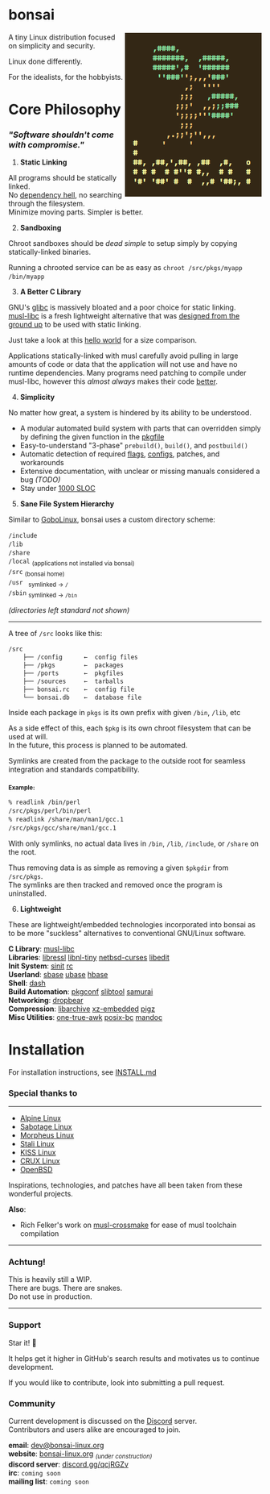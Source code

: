 # bonsai

<img align="right" src="res/bonsai.png">

A tiny Linux distribution focused on simplicity and security.

Linux done differently.

For the idealists, for the hobbyists.

# Core Philosophy

### *"Software shouldn't come with compromise."*

1. **Static Linking**
 
All programs should be statically linked.  
No [dependency hell](http://en.wikipedia.org/wiki/Dependency_hell), no searching through the filesystem.  
Minimize moving parts. Simpler is better.

2. **Sandboxing**

Chroot sandboxes should be *dead simple* to 
setup simply by copying statically-linked binaries.

Running a chrooted service can be as easy as `chroot /src/pkgs/myapp /bin/myapp`

3. **A Better C Library**

GNU's [glibc](http://www.gnu.org/software/libc) is massively bloated and a poor choice for static linking.  
[musl-libc](http://musl-libc.org) is a fresh lightweight alternative 
that was [designed from the ground up](https://www.musl-libc.org/intro.html) 
to be used with static linking. 

Just take a look at this [hello world](http://bonsai-linux.org/uploads/hello_world.png) for a size comparison.

Applications statically-linked with musl carefully avoid pulling 
in large amounts of code or data that the application will not 
use and have no runtime dependencies. Many programs need 
patching to compile under musl-libc, however this 
*almost always* makes their code [better](http://wiki.musl-libc.org/bugs-found-by-musl.html).

4. **Simplicity**

No matter how great, a system is hindered by its ability to be understood.

* A modular automated build system with parts that can overridden simply by defining the given function in the [pkgfile](http://github.com/bonsai-linux/bonsai/blob/master/ports/extra/loksh/pkgfile)
* Easy-to-understand "3-phase" `prebuild()`, `build()`, and `postbuild()`
* Automatic detection of required [flags](http://github.com/bonsai-linux/bonsai/blob/master/ports/core/%40cfg/config/build.cfg), [configs](https://github.com/bonsai-linux/bonsai/blob/master/ports/core/%40cfg/config/autotools.cfg), patches, and workarounds  
* Extensive documentation, with unclear or missing manuals considered a bug *(TODO)*
* Stay under [1000 SLOC](http://bonsai-linux.org/uploads/under_1000_sloc-Sept-08-19.png)

5. **Sane File System Hierarchy**

Similar to [GoboLinux](https://gobolinux.org/), bonsai uses a custom directory scheme:

`/include`  
`/lib`  
`/share`  
`/local` <sub>(applications not installed via bonsai)</sub>  
`/src` <sub>(bonsai home)</sub>  
`/usr ` <sub>symlinked →   `/`</sub>  
`/sbin` <sub>symlinked → `/bin`</sub>  

*(directories left standard not shown)*

----

A tree of `/src` looks like this:

```
/src
    ├── /config      ←  config files
    ├── /pkgs        ←  packages
    ├── /ports       ←  pkgfiles
    ├── /sources     ←  tarballs
    ├── bonsai.rc    ←  config file
    └── bonsai.db    ←  database file
```

Inside each package in `pkgs` is its own prefix with given `/bin`, `/lib`, etc

As a side effect of this, each `$pkg` is its own chroot filesystem that can
be used at will.  
In the future, this process is planned to be automated.

Symlinks are created from the package to the outside root for seamless
integration and standards compatibility.

<sub>**Example:**</sub>

```sh
% readlink /bin/perl
/src/pkgs/perl/bin/perl
% readlink /share/man/man1/gcc.1
/src/pkgs/gcc/share/man1/gcc.1
```

With only symlinks, no actual data lives in 
`/bin`, `/lib`, `/include`, or `/share` on the root.

Thus removing data is as simple as removing a given `$pkgdir` from `/src/pkgs`.  
The symlinks are then tracked and removed once the program is uninstalled.

6. **Lightweight**

These are lightweight/embedded technologies incorporated into bonsai as to be more "suckless" alternatives to conventional GNU/Linux software.

**C Library**: [musl-libc](http://www.musl-libc.org/)  
**Libraries**: [libressl](http://www.libressl.org/) [libnl-tiny](http://openwrt.org/docs/techref/libnl#libnl-tiny) [netbsd-curses](http://github.com/sabotage-linux/netbsd-curses) [libedit](http://thrysoee.dk/editline)  
**Init System**: [sinit](http://core.suckless.org/sinit) [rc](http://github.com/bonsai-linux/bonsai/tree/master/ports/core/@init)  
**Userland**: [sbase](http://core.suckless.org/sbase) [ubase](http://core.suckless.org/ubase) [hbase](http://github.com/bonsai-linux/hbase)   
**Shell**: [dash](http://gondor.apana.org.au/~herbert/dash)  
**Build Automation**: [pkgconf](http://pkgconf.org/) [slibtool](http://github.com/midipix-project/slibtool) [samurai](http://github.com/michaelforney/samurai)  
**Networking**: [dropbear](http://matt.ucc.asn.au/dropbear/dropbear.html)  
**Compression**: [libarchive](http://libarchive.org/) [xz-embedded](http://tukaani.org/xz/embedded.html) [pigz](http://zlib.net/pigz)  
**Misc Utilities**: [one-true-awk](http://github.com/onetrueawk/awk) [posix-bc](http://github.com/gavinhoward/bc) [mandoc](http://mandoc.bsd.lv)

# Installation

For installation instructions, see [INSTALL.md](INSTALL.md)

### Special thanks to

----

* [Alpine Linux](https://alpinelinux.org/)
* [Sabotage Linux](https://github.com/sabotage-linux/sabotage)
* [Morpheus Linux](https://morpheus.2f30.org/)
* [Stali Linux](http://sta.li)
* [KISS Linux](https://getkiss.org/)
* [CRUX Linux](http://crux.nu)
* [OpenBSD](http://openbsd.org)

Inspirations, technologies, and patches have all been taken
from these wonderful projects.

**Also**:

* Rich Felker's work on [musl-crossmake](https://github.com/richfelker/musl-cross-make) for ease of musl toolchain compilation

----

### Achtung!
This is heavily still a WIP.  
There are bugs. There are snakes.  
Do not use in production.  

----

### Support

Star it! 🌟

It helps get it higher in GitHub's search results and motivates 
us to continue development.

If you would like to contribute, look into submitting a pull request.  

### Community 

Current development is discussed on the [Discord](http://discord.gg/qcjRGZv) server.  
Contributors and users alike are encouraged to join.

**email**: dev@bonsai-linux.org  
**website**: [bonsai-linux.org](http://bonsai-linux.org) <sub>*(under construction)*</sub>  
**discord server**: [discord.gg/qcjRGZv](http://discord.gg/qcjRGZv)  
**irc**: `coming soon`  
**mailing list**: `coming soon`

